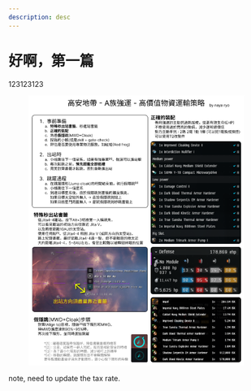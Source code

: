 ```yaml
---
description: desc
---
```


# 好啊，第一篇

123123123



<figure><img src=".gitbook/assets/the-image.png" alt=""><figcaption></figcaption></figure>



note, need to update the tax rate.
